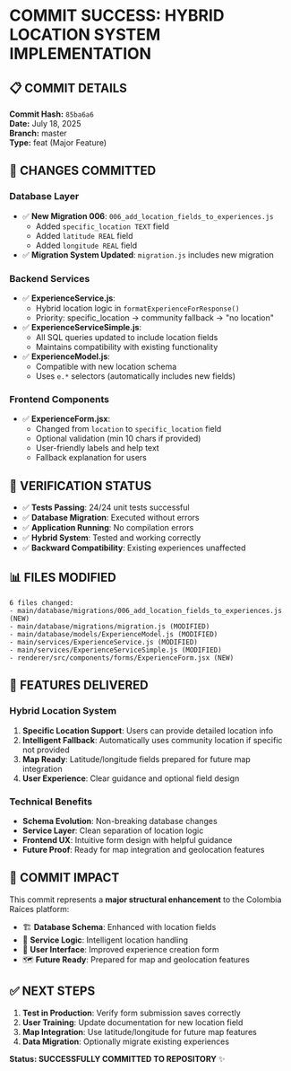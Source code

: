 # COMMIT SUCCESS: HYBRID LOCATION SYSTEM IMPLEMENTATION

## 📋 COMMIT DETAILS

**Commit Hash:** `85ba6a6`  
**Date:** July 18, 2025  
**Branch:** master  
**Type:** feat (Major Feature)

## 🎯 CHANGES COMMITTED

### Database Layer

- ✅ **New Migration 006**: `006_add_location_fields_to_experiences.js`
  - Added `specific_location TEXT` field
  - Added `latitude REAL` field
  - Added `longitude REAL` field
- ✅ **Migration System Updated**: `migration.js` includes new migration

### Backend Services

- ✅ **ExperienceService.js**:
  - Hybrid location logic in `formatExperienceForResponse()`
  - Priority: specific_location → community fallback → "no location"
- ✅ **ExperienceServiceSimple.js**:
  - All SQL queries updated to include location fields
  - Maintains compatibility with existing functionality
- ✅ **ExperienceModel.js**:
  - Compatible with new location schema
  - Uses `e.*` selectors (automatically includes new fields)

### Frontend Components

- ✅ **ExperienceForm.jsx**:
  - Changed from `location` to `specific_location` field
  - Optional validation (min 10 chars if provided)
  - User-friendly labels and help text
  - Fallback explanation for users

## 🧪 VERIFICATION STATUS

- ✅ **Tests Passing**: 24/24 unit tests successful
- ✅ **Database Migration**: Executed without errors
- ✅ **Application Running**: No compilation errors
- ✅ **Hybrid System**: Tested and working correctly
- ✅ **Backward Compatibility**: Existing experiences unaffected

## 📊 FILES MODIFIED

```
6 files changed:
- main/database/migrations/006_add_location_fields_to_experiences.js (NEW)
- main/database/migrations/migration.js (MODIFIED)
- main/database/models/ExperienceModel.js (MODIFIED)
- main/services/ExperienceService.js (MODIFIED)
- main/services/ExperienceServiceSimple.js (MODIFIED)
- renderer/src/components/forms/ExperienceForm.jsx (NEW)
```

## 🚀 FEATURES DELIVERED

### Hybrid Location System

1. **Specific Location Support**: Users can provide detailed location info
2. **Intelligent Fallback**: Automatically uses community location if specific not provided
3. **Map Ready**: Latitude/longitude fields prepared for future map integration
4. **User Experience**: Clear guidance and optional field design

### Technical Benefits

- **Schema Evolution**: Non-breaking database changes
- **Service Layer**: Clean separation of location logic
- **Frontend UX**: Intuitive form design with helpful guidance
- **Future Proof**: Ready for map integration and geolocation features

## 🎊 COMMIT IMPACT

This commit represents a **major structural enhancement** to the Colombia Raíces platform:

- 🏗️ **Database Schema**: Enhanced with location fields
- 🔄 **Service Logic**: Intelligent location handling
- 🎨 **User Interface**: Improved experience creation form
- 🗺️ **Future Ready**: Prepared for map and geolocation features

## ✅ NEXT STEPS

1. **Test in Production**: Verify form submission saves correctly
2. **User Training**: Update documentation for new location field
3. **Map Integration**: Use latitude/longitude for future map features
4. **Data Migration**: Optionally migrate existing experiences

**Status: SUCCESSFULLY COMMITTED TO REPOSITORY** ✨
